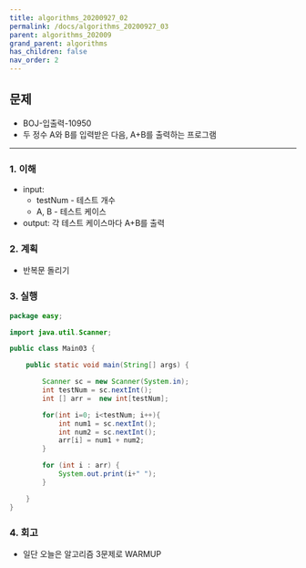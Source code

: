 ```yaml
---
title: algorithms_20200927_02
permalink: /docs/algorithms_20200927_03
parent: algorithms_202009
grand_parent: algorithms
has_children: false
nav_order: 2
---
```


## 문제

- BOJ-입출력-10950
- 두 정수 A와 B를 입력받은 다음, A+B를 출력하는 프로그램

---

### 1. 이해

- input:
  - testNum - 테스트 개수
  - A, B - 테스트 케이스
- output: 각 테스트 케이스마다 A+B를 출력

### 2. 계획

- 반복문 돌리기

### 3. 실행

```java
package easy;

import java.util.Scanner;

public class Main03 {

    public static void main(String[] args) {

        Scanner sc = new Scanner(System.in);
        int testNum = sc.nextInt();
        int [] arr =  new int[testNum];

        for(int i=0; i<testNum; i++){
            int num1 = sc.nextInt();
            int num2 = sc.nextInt();
            arr[i] = num1 + num2;
        }

        for (int i : arr) {
            System.out.print(i+" ");
        }

    }
}

```

### 4. 회고

- 일단 오늘은 알고리즘 3문제로 WARMUP
